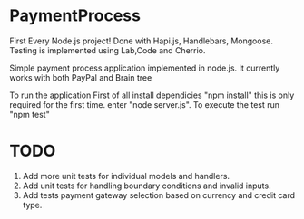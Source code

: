 # PaymentProcess
First Every Node.js project! Done with Hapi.js, Handlebars, Mongoose. Testing is implemented using Lab,Code and Cherrio.

Simple payment process application implemented in node.js.
It currently works with both PayPal and Brain tree


To run the application 
First of all install dependicies "npm install" this is only required for the first time.
enter "node server.js". To execute the test run "npm test"

TODO
====
1. Add more unit tests for individual models and handlers.
2. Add unit tests for handling boundary conditions and invalid inputs.
3. Add tests payment gateway selection based on currency and credit card type.
